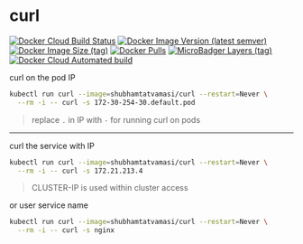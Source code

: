 # curl

[![Docker Cloud Build Status](https://img.shields.io/docker/cloud/build/shubhamtatvamasi/curl)](https://hub.docker.com/r/shubhamtatvamasi/curl)
[![Docker Image Version (latest semver)](https://img.shields.io/docker/v/shubhamtatvamasi/curl?sort=semver)](https://hub.docker.com/r/shubhamtatvamasi/curl)
[![Docker Image Size (tag)](https://img.shields.io/docker/image-size/shubhamtatvamasi/curl/latest)](https://hub.docker.com/r/shubhamtatvamasi/curl)
[![Docker Pulls](https://img.shields.io/docker/pulls/shubhamtatvamasi/curl)](https://hub.docker.com/r/shubhamtatvamasi/curl)
[![MicroBadger Layers (tag)](https://img.shields.io/microbadger/layers/shubhamtatvamasi/curl/latest)](https://hub.docker.com/r/shubhamtatvamasi/curl)
[![Docker Cloud Automated build](https://img.shields.io/docker/cloud/automated/shubhamtatvamasi/curl)](https://hub.docker.com/r/shubhamtatvamasi/curl)

curl on the pod IP
```bash
kubectl run curl --image=shubhamtatvamasi/curl --restart=Never \
  --rm -i -- curl -s 172-30-254-30.default.pod
```
> replace `.` in IP with `-` for running curl on pods
---
curl the service with IP
```bash
kubectl run curl --image=shubhamtatvamasi/curl --restart=Never \
  --rm -i -- curl -s 172.21.213.4
```
> CLUSTER-IP is used within cluster access

or user service name
```bash
kubectl run curl --image=shubhamtatvamasi/curl --restart=Never \
  --rm -i -- curl -s nginx
```

